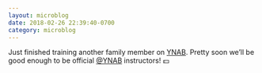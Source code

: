 ```yaml
---
layout: microblog
date: 2018-02-26 22:39:40-0700
category: microblog
---
```

Just finished training another family member on [YNAB](https://youneedabudget.com). Pretty soon we’ll be good enough to be official [@YNAB](https://twitter.com/YNAB) instructors! 💵
